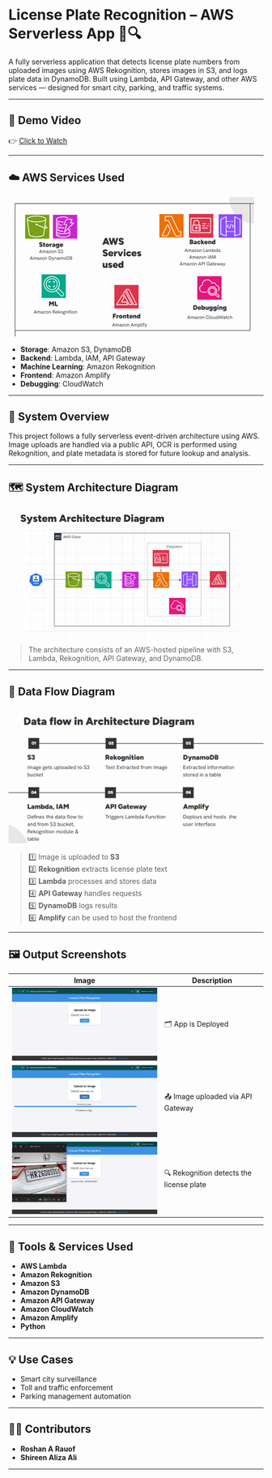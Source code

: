 # License Plate Recognition – AWS Serverless App 🚗🔍

A fully serverless application that detects license plate numbers from uploaded images using AWS Rekognition, stores images in S3, and logs plate data in DynamoDB. Built using Lambda, API Gateway, and other AWS services — designed for smart city, parking, and traffic systems.

---

## 🎥 Demo Video

👉 [Click to Watch](https://youtu.be/Bh6bCZ0DPmw)

---

## ☁️ AWS Services Used

![AWS Services](aws_services.png)

- **Storage**: Amazon S3, DynamoDB  
- **Backend**: Lambda, IAM, API Gateway  
- **Machine Learning**: Amazon Rekognition  
- **Frontend**: Amazon Amplify  
- **Debugging**: CloudWatch

---

## 🧠 System Overview

This project follows a fully serverless event-driven architecture using AWS. Image uploads are handled via a public API, OCR is performed using Rekognition, and plate metadata is stored for future lookup and analysis.

---

## 🗺️ System Architecture Diagram

![Architecture](architecture.png)

> The architecture consists of an AWS-hosted pipeline with S3, Lambda, Rekognition, API Gateway, and DynamoDB.

---

## 🔁 Data Flow Diagram

![Data Flow](dataflow.png)

> 1️⃣ Image is uploaded to **S3**  
> 2️⃣ **Rekognition** extracts license plate text  
> 3️⃣ **Lambda** processes and stores data  
> 4️⃣ **API Gateway** handles requests  
> 5️⃣ **DynamoDB** logs results  
> 6️⃣ **Amplify** can be used to host the frontend

---

## 🖼️ Output Screenshots

| Image | Description |
|-------|-------------|
| ![Upload](screenshots/output1.png) | 🗂️ App is Deployed |
| ![Detection](screenshots/output2.png) | 📤 Image uploaded via API Gateway |
| ![Database](screenshots/output3.png) | 🔍 Rekognition detects the license plate | 

---

## 🧰 Tools & Services Used

- **AWS Lambda**
- **Amazon Rekognition**
- **Amazon S3**
- **Amazon DynamoDB**
- **Amazon API Gateway**
- **Amazon CloudWatch**
- **Amazon Amplify**
- **Python**

---

## 💡 Use Cases

- Smart city surveillance
- Toll and traffic enforcement
- Parking management automation

---

## 👨‍💻 Contributors

- **Roshan A Rauof** 
- **Shireen Aliza Ali** 

---
